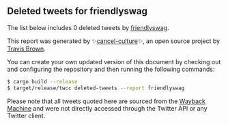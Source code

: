## Deleted tweets for friendlyswag

The list below includes 0 deleted tweets by
[friendlyswag](https://twitter.com/friendlyswag).



This report was generated by ✨[cancel-culture](https://github.com/travisbrown/cancel-culture)✨,
an open source project by [Travis Brown](https://twitter.com/travisbrown).

You can create your own updated version of this document by checking out and configuring the
repository and then running the following commands:

```bash
$ cargo build --release
$ target/release/twcc deleted-tweets --report friendlyswag
```

Please note that all tweets quoted here are sourced from the
[Wayback Machine](https://web.archive.org) and were not directly accessed through the Twitter API or
any Twitter client.

